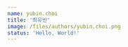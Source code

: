```yaml
---
name: yubin.choi
title: '최유빈'
image: /files/authors/yubin.choi.png
status: 'Hello, World!'
---
```


